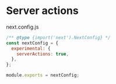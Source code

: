 # Server actions

next.config.js  
```js
/** @type {import('next').NextConfig} */
const nextConfig = {
  experimental: {
    serverActions: true,
  },
};

module.exports = nextConfig;
```